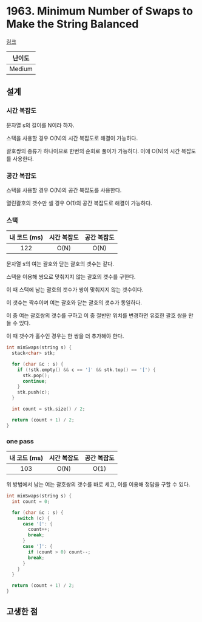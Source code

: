 # 1963. Minimum Number of Swaps to Make the String Balanced

[링크](https://leetcode.com/problems/minimum-number-of-swaps-to-make-the-string-balanced/description/)

| 난이도 |
| :----: |
| Medium |

## 설계

### 시간 복잡도

문자열 s의 길이를 N이라 하자.

스택을 사용할 경우 O(N)의 시간 복잡도로 해결이 가능하다.

괄호쌍의 종류가 하나이므로 한번의 순회로 풀이가 가능하다. 이에 O(N)의 시간 복잡도를 사용한다.

### 공간 복잡도

스택을 사용할 경우 O(N)의 공간 복잡도를 사용한다.

열린괄호의 갯수만 셀 경우 O(1)의 공간 복잡도로 해결이 가능하다.

### 스택

| 내 코드 (ms) | 시간 복잡도 | 공간 복잡도 |
| :----------: | :---------: | :---------: |
|     122      |    O(N)     |    O(N)     |

문자열 s의 여는 괄호와 닫는 괄호의 갯수는 같다.

스택을 이용해 쌍으로 맞춰지지 않는 괄호의 갯수를 구한다.

이 때 스택에 남는 괄호의 갯수가 쌍이 맞춰지지 않는 갯수이다.

이 갯수는 짝수이며 여는 괄호와 닫는 괄호의 갯수가 동일하다.

이 중 여는 괄호쌍의 갯수를 구하고 이 중 절반만 위치를 변경하면 유효한 괄호 쌍을 만들 수 있다.

이 때 갯수가 홀수인 경우는 한 쌍을 더 추가해야 한다.

```cpp
int minSwaps(string s) {
  stack<char> stk;

  for (char &c : s) {
    if (!stk.empty() && c == ']' && stk.top() == '[') {
      stk.pop();
      continue;
    }
    stk.push(c);
  }

  int count = stk.size() / 2;

  return (count + 1) / 2;
}
```

### one pass

| 내 코드 (ms) | 시간 복잡도 | 공간 복잡도 |
| :----------: | :---------: | :---------: |
|     103      |    O(N)     |    O(1)     |

위 방법에서 남는 여는 괄호쌍의 갯수를 바로 세고, 이를 이용해 정답을 구할 수 있다.

```cpp
int minSwaps(string s) {
  int count = 0;

  for (char &c : s) {
    switch (c) {
      case '[': {
        count++;
        break;
      }
      case ']': {
        if (count > 0) count--;
        break;
      }
    }
  }

  return (count + 1) / 2;
}
```

## 고생한 점
